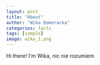 ```yaml
---
layout: post
title: "About"
author: "Wika Domeracka"
categories: facts
tags: [sample]
image: wika_1.png
---
```


Hi there! I'm Wika, nic nie rozumiem

